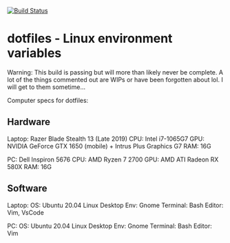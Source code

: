 [![Build Status](https://travis-ci.com/travis-ci/travis-web.svg?branch=master)](https://travis-ci.com/travis-ci/travis-web)

# dotfiles - Linux environment variables 

Warning: This build is passing but will more than likely never be complete. A lot of the things commented out are WIPs or have been forgotten about lol. I will get to them sometime...

Computer specs for dotfiles:

## Hardware 

Laptop:
Razer Blade Stealth 13 (Late 2019)
CPU: Intel i7-1065G7
GPU: NVIDIA GeForce GTX 1650 (mobile) + Intrus Plus Graphics G7
RAM: 16G

PC:
Dell Inspiron 5676 
CPU: AMD Ryzen 7 2700 
GPU: AMD ATI Radeon RX 580X
RAM: 16G

## Software

Laptop:
OS: Ubuntu 20.04 Linux 
Desktop Env: Gnome
Terminal: Bash
Editor: Vim, VsCode

PC: 
OS: Ubuntu 20.04 Linux 
Desktop Env: Gnome
Terminal: Bash 
Editor: Vim
